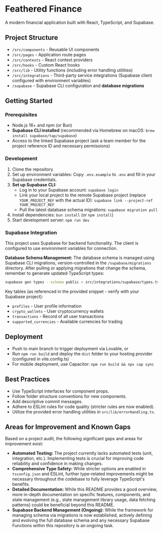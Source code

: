 # Feathered Finance

A modern financial application built with React, TypeScript, and Supabase.

## Project Structure

- `/src/components` - Reusable UI components
- `/src/pages` - Application route pages
- `/src/contexts` - React context providers
- `/src/hooks` - Custom React hooks
- `/src/lib` - Utility functions (including error handling utilities)
- `/src/integrations` - Third-party service integrations (Supabase client configured with environment variables)
- `/supabase` - Supabase CLI configuration and **database migrations**

## Getting Started

### Prerequisites

- Node.js 16+ and npm (or Bun)
- **Supabase CLI installed** (recommended via Homebrew on macOS: `brew install supabase/tap/supabase`)
- Access to the linked Supabase project (ask a team member for the project reference ID and necessary permissions)

### Development

1. Clone the repository
2. Set up environment variables: Copy `.env.example` to `.env` and fill in your Supabase credentials.
3. **Set up Supabase CLI:**
    - Log in to your Supabase account: `supabase login`
    - Link your local project to the remote Supabase project (replace `YOUR_PROJECT_REF` with the actual ID): `supabase link --project-ref YOUR_PROJECT_REF`
    - Pull the latest database schema migrations: `supabase migration pull`
4. Install dependencies: `bun install` (or `npm install`)
5. Start development server: `npm run dev`

### Supabase Integration

This project uses Supabase for backend functionality. The client is configured to use environment variables for connection.

**Database Schema Management:** The database schema is managed using Supabase CLI migrations, version-controlled in the `/supabase/migrations` directory. After pulling or applying migrations that change the schema, remember to generate updated TypeScript types:

```bash
supabase gen types --schema public > src/integrations/supabase/types.ts
```

Key tables (as referenced in the provided snippet - verify with your Supabase project):

- `profiles` - User profile information
- `crypto_wallets` - User cryptocurrency wallets
- `transactions` - Record of all user transactions
- `supported_currencies` - Available currencies for trading

## Deployment

- Push to main branch to trigger deployment via Lovable, or
- Run `npm run build` and deploy the `dist` folder to your hosting provider (configured in vite.config.ts)
- For mobile deployment, use Capacitor: `npm run build && npx cap sync`

## Best Practices

- Use TypeScript interfaces for component props.
- Follow folder structure conventions for new components.
- Add descriptive commit messages.
- Adhere to ESLint rules for code quality (stricter rules are now enabled).
- Utilize the provided error handling utilities in `src/lib/errorHandling.ts`.

## Areas for Improvement and Known Gaps

Based on a project audit, the following significant gaps and areas for improvement exist:

*   **Automated Testing:** The project currently lacks automated tests (unit, integration, etc.). Implementing tests is crucial for improving code reliability and confidence in making changes.
*   **Comprehensive Type Safety:** While stricter options are enabled in `tsconfig.json` and ESLint, further type-related improvements might be necessary throughout the codebase to fully leverage TypeScript's benefits.
*   **Detailed Documentation:** While this README provides a good overview, more in-depth documentation on specific features, components, and state management (e.g., state management library usage, data fetching patterns) could be beneficial beyond this README.
*   **Supabase Backend Management (Ongoing):** While the framework for managing schema via migrations is now established, actively defining and evolving the full database schema and any necessary Supabase Functions within this repository is an ongoing task.
